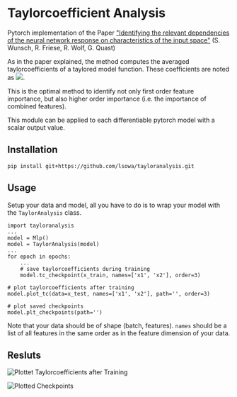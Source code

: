 # Taylorcoefficient Analysis
Pytorch implementation of the Paper 
["Identifying the relevant dependencies of the neural network response on characteristics of the input space"](https://arxiv.org/abs/1803.08782) 
(S. Wunsch, R. Friese, R. Wolf, G. Quast)

As in the paper explained, the method computes the averaged taylorcoefficients of a taylored model function. These coefficients are noted as <img src="https://render.githubusercontent.com/render/math?math=<t_i>">. 

This is the optimal method to identify not only first order feature importance, but also higher order importance (i.e. the importance of combined features).

This module can be applied to each differentiable pytorch model with a scalar output value.

## Installation
```
pip install git+https://github.com/lsowa/tayloranalysis.git
```

## Usage

Setup your data and model, all you have to do is to wrap your model with the `TaylorAnalysis` class. 
```
import tayloranalysis
...
model = Mlp()
model = TaylorAnalysis(model)
...
for epoch in epochs:
    ...
    # save taylorcoefficients during training
    model.tc_checkpoint(x_train, names=['x1', 'x2'], order=3)
    
# plot taylorcoefficients after training
model.plot_tc(data=x_test, names=['x1', 'x2'], path='', order=3)

# plot saved checkpoints
model.plt_checkpoints(path='')
```
Note that your data should be of shape (batch, features). `names` should be a list of all features in the same order as in the feature dimension of your data.

## Resluts

![Plottet Taylorcoefficients after Training](https://raw.githubusercontent.com/lsowa/tayloranalysis/blob/master/example/coefficients.png)

![Plotted Checkpoints](https://raw.githubusercontent.com/lsowa/tayloranalysis/blob/master/example/tc_training.png)

